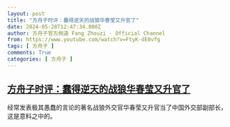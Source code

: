 ```yaml
---
layout: post
title: "方舟子时评：蠢得逆天的战狼华春莹又升官了"
date: 2024-05-28T12:47:34.000Z
author: 方舟子官方频道 Fang Zhouzi - Official Channel
from: https://www.youtube.com/watch?v=FtyK-dE0vfg
tags: [ 方舟子 ]
comments: True
categories: [ 方舟子 ]
---
```

<!--1716900454000-->
[方舟子时评：蠢得逆天的战狼华春莹又升官了](https://www.youtube.com/watch?v=FtyK-dE0vfg)
------

<div>
经常发表极其愚蠢的言论的著名战狼外交官华春莹又升官当了中国外交部副部长，这是意料之中的。
</div>
